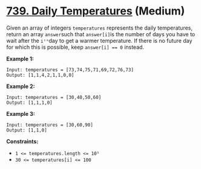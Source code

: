 # [739. Daily Temperatures][link] (Medium)

[link]: https://leetcode.com/problems/daily-temperatures/

Given an array of integers `temperatures` represents the daily temperatures,
return an array `answer`such that `answer[i]`is the number of days you have to
wait after the `iᵗʰ`day to get a warmer temperature. If there is no future day
for which this is possible, keep `answer[i] == 0` instead.

**Example 1:**

```text
Input: temperatures = [73,74,75,71,69,72,76,73]
Output: [1,1,4,2,1,1,0,0]
```

**Example 2:**

```text
Input: temperatures = [30,40,50,60]
Output: [1,1,1,0]
```

**Example 3:**

```text
Input: temperatures = [30,60,90]
Output: [1,1,0]
```

**Constraints:**

- `1 <= temperatures.length <= 10⁵`
- `30 <= temperatures[i] <= 100`
